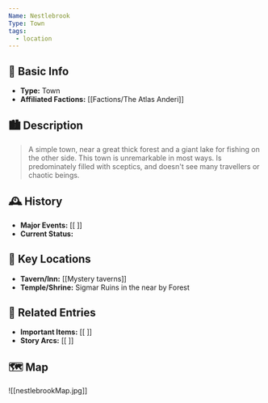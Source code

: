 ```yaml
---
Name: Nestlebrook
Type: Town
tags:
  - location
---
```

## 📍 Basic Info 
- **Type:** Town
- **Affiliated Factions:** [[Factions/The Atlas Anderi]]  

## 🏙️ Description
> A simple town, near a great thick forest and a giant lake for fishing on the other side. This town is unremarkable in most ways. Is predominately filled with sceptics, and doesn't see many travellers or chaotic beings.

## 🕰️ History
- **Major Events:** [[ ]]  
- **Current Status:**

## 🌟 Key Locations
- **Tavern/Inn:** [[Mystery taverns]]  
- **Temple/Shrine:** Sigmar Ruins in the near by Forest 

## 🔗 Related Entries
- **Important Items:** [[ ]]
- **Story Arcs:** [[ ]]

## 🗺️  Map
![[nestlebrookMap.jpg]]